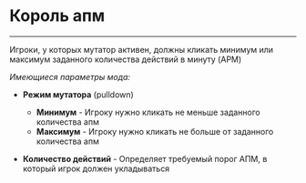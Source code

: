 # Король апм

-----------------
Игроки, у которых мутатор активен, должны кликать минимум или 
максимум заданного количества действий в минуту (APM)

_Имеющиеся параметры мода:_
* **Режим мутатора** (pulldown)
    * **Минимум** - Игроку нужно кликать не меньше заданного 
      количества апм
    * **Максимум** - Игроку нужно кликать не больше от заданного 
      количества апм


* **Количество действий** - Определяет требуемый порог АПМ, в 
  который игрок должен укладываться